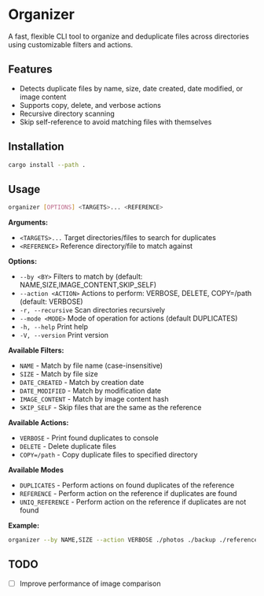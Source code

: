 # Organizer

A fast, flexible CLI tool to organize and deduplicate files across directories using customizable filters and actions.

## Features
- Detects duplicate files by name, size, date created, date modified, or image content
- Supports copy, delete, and verbose actions
- Recursive directory scanning
- Skip self-reference to avoid matching files with themselves

## Installation
```sh
cargo install --path .
```

## Usage
```sh
organizer [OPTIONS] <TARGETS>... <REFERENCE>
```

**Arguments:**
- `<TARGETS>...`        Target directories/files to search for duplicates
- `<REFERENCE>`         Reference directory/file to match against

**Options:**
- `--by <BY>`           Filters to match by (default: NAME,SIZE,IMAGE_CONTENT,SKIP_SELF)
- `--action <ACTION>`   Actions to perform: VERBOSE, DELETE, COPY=/path (default: VERBOSE)
- `-r, --recursive`     Scan directories recursively
- `--mode <MODE>`       Mode of operation for actions (default DUPLICATES)
- `-h, --help`          Print help
- `-V, --version`       Print version

**Available Filters:**
- `NAME` - Match by file name (case-insensitive)
- `SIZE` - Match by file size
- `DATE_CREATED` - Match by creation date
- `DATE_MODIFIED` - Match by modification date
- `IMAGE_CONTENT` - Match by image content hash
- `SKIP_SELF` - Skip files that are the same as the reference

**Available Actions:**
- `VERBOSE` - Print found duplicates to console
- `DELETE` - Delete duplicate files
- `COPY=/path` - Copy duplicate files to specified directory

**Available Modes**
- `DUPLICATES` - Perform actions on found duplicates of the reference
- `REFERENCE` - Perform action on the reference if duplicates are found
- `UNIQ_REFERENCE` - Perform action on the reference if duplicates are not found

**Example:**
```sh
organizer --by NAME,SIZE --action VERBOSE ./photos ./backup ./reference
```

## TODO
- [ ] Improve performance of image comparison
